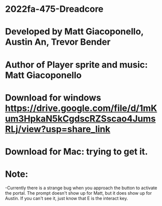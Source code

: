 # 2022fa-475-Dreadcore


# Developed by Matt Giacoponello, Austin An, Trevor Bender

# Author of Player sprite and music: Matt Giacoponello



# Download for windows https://drive.google.com/file/d/1mKum3HpkaN5kCgdscRZSscao4JumsRLj/view?usp=share_link
# Download for Mac: trying to get it. 

# Note:
-Currently there is a strange bug when you approach the button to activate the portal. The prompt doesn't show up for Matt, but it does show up for Austin. If you can't see it, just know that E is the interact key.
